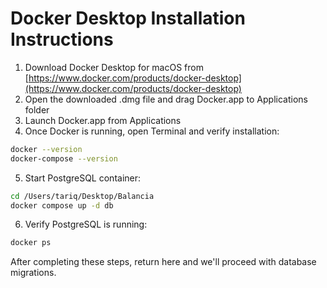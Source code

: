 # Docker Desktop Installation Instructions

1. Download Docker Desktop for macOS from [https://www.docker.com/products/docker-desktop](https://www.docker.com/products/docker-desktop)
2. Open the downloaded .dmg file and drag Docker.app to Applications folder
3. Launch Docker.app from Applications
4. Once Docker is running, open Terminal and verify installation:
```bash
docker --version
docker-compose --version
```

5. Start PostgreSQL container:
```bash
cd /Users/tariq/Desktop/Balancia
docker compose up -d db
```

6. Verify PostgreSQL is running:
```bash
docker ps
```

After completing these steps, return here and we'll proceed with database migrations.